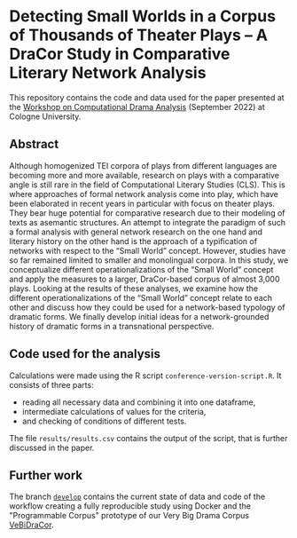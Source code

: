 # Detecting Small Worlds in a Corpus of Thousands of Theater Plays – A DraCor Study in Comparative Literary Network Analysis

This repository contains the code and data used for the paper presented at the [Workshop on Computational Drama Analysis](https://quadrama.github.io/blog/2022/03/14/comp-drama-analysis-workshop) (September 2022) at Cologne University.

## Abstract

Although homogenized TEI corpora of plays from different languages are becoming more and more available, research on plays with a comparative angle is still rare in the field of Computational Literary Studies (CLS). This is where approaches of formal network analysis come into play, which have been elaborated in recent years in particular with focus on theater plays. They bear huge potential for comparative research due to their modeling of texts as asemantic structures. An attempt to integrate the paradigm of such a formal analysis with general network research on the one hand and literary history on the other hand is the approach of a typification of networks with respect to the “Small World” concept. However, studies have so far remained limited to smaller and monolingual corpora. In this study, we conceptualize different operationalizations of the “Small World” concept and apply the measures to a larger, DraCor-based corpus of almost 3,000 plays. Looking at the results of these analyses, we examine how the different operationalizations of the “Small World” concept relate to each other and discuss how they could be used for a network-based typology of dramatic forms. We finally develop initial ideas for a network-grounded history of dramatic forms in a transnational perspective.

## Code used for the analysis

Calculations were made using the R script `conference-version-script.R`. It consists of three parts:

* reading all necessary data and combining it into one dataframe, 
* intermediate calculations of values for the criteria, 
* and checking of conditions of different tests.

The file `results/results.csv` contains the output of the script, that is further discussed in the paper.

## Further work
The branch [`develop`](https://github.com/dracor-org/small-world-paper/tree/develop) contains the current state of data and code of the workflow creating a fully reproducible study using Docker and the "Programmable Corpus" prototype of our Very Big Drama Corpus [VeBiDraCor](https://github.com/dracor-org/vebidracor).